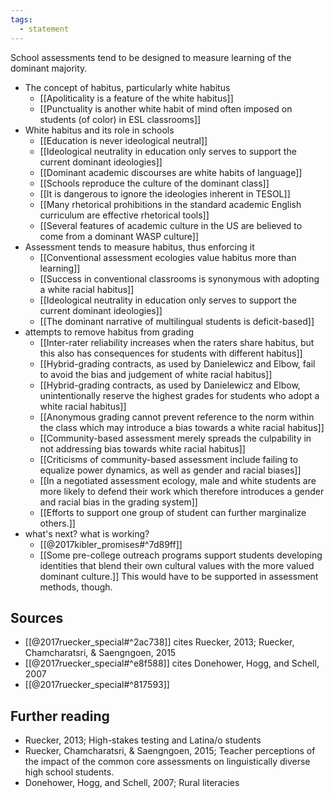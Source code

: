 ```yaml
---
tags:
  - statement
---
```

School assessments tend to be designed to measure learning of the dominant majority.

- The concept of habitus, particularly white habitus
	- [[Apoliticality is a feature of the white habitus]]
	- [[Punctuality is another white habit of mind often imposed on students (of color) in ESL classrooms]]
- White habitus and its role in schools
	- [[Education is never ideological neutral]]
	- [[Ideological neutrality in education only serves to support the current dominant ideologies]]
	- [[Dominant academic discourses are white habits of language]]
	- [[Schools reproduce the culture of the dominant class]]
	- [[It is dangerous to ignore the ideologies inherent in TESOL]]
	- [[Many rhetorical prohibitions in the standard academic English curriculum are effective rhetorical tools]]
	- [[Several features of academic culture in the US are believed to come from a dominant WASP culture]]
- Assessment tends to measure habitus, thus enforcing it
	- [[Conventional assessment ecologies value habitus more than learning]]
	- [[Success in conventional classrooms is synonymous with adopting a white racial habitus]]
	- [[Ideological neutrality in education only serves to support the current dominant ideologies]]
	- [[The dominant narrative of multilingual students is deficit-based]]
- attempts to remove habitus from grading
	- [[Inter-rater reliability increases when the raters share habitus, but this also has consequences for students with different habitus]]
	- [[Hybrid-grading contracts, as used by Danielewicz and Elbow, fail to avoid the bias and judgement of white racial habitus]]
	- [[Hybrid-grading contracts, as used by Danielewicz and Elbow, unintentionally reserve the highest grades for students who adopt a white racial habitus]]
	- [[Anonymous grading cannot prevent reference to the norm within the class which may introduce a bias towards a white racial habitus]]
	- [[Community-based assessment merely spreads the culpability in not addressing bias towards white racial habitus]]
	- [[Criticisms of community-based assessment include failing to equalize power dynamics, as well as gender and racial biases]]
	- [[In a negotiated assessment ecology, male and white students are more likely to defend their work which therefore introduces a gender and racial bias in the grading system]]
	- [[Efforts to support one group of student can further marginalize others.]] 
- what's next? what is working?
	- [[@2017kibler_promises#^7d89ff]]
	- [[Some pre-college outreach programs support students developing identities that blend their own cultural values with the more valued dominant culture.]] This would have to be supported in assessment methods, though.
## Sources
- [[@2017ruecker_special#^2ac738]] cites Ruecker, 2013; Ruecker, Chamcharatsri, & Saengngoen, 2015
- [[@2017ruecker_special#^e8f588]] cites Donehower, Hogg, and Schell, 2007
- [[@2017ruecker_special#^817593]]
## Further reading
- Ruecker, 2013; High-stakes testing and Latina/o students
- Ruecker, Chamcharatsri, & Saengngoen, 2015; Teacher perceptions of the impact of the common core assessments on linguistically diverse high school students.
- Donehower, Hogg, and Schell, 2007; Rural literacies